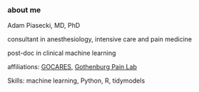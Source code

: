 
### about me


Adam Piasecki, MD, PhD


consultant in anesthesiology, intensive care and pain medicine


post-doc in clinical machine learning


affiliations: [GOCARES](https://gocares.se), [Gothenburg Pain Lab](https://gothenburgpainlab.com)


Skills: machine learning, Python, R, tidymodels



